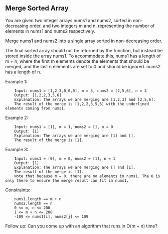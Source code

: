## Merge Sorted Array

You are given two integer arrays nums1 and nums2, sorted in non-decreasing order, and two integers m and n, representing the number of elements in nums1 and nums2 respectively.

Merge nums1 and nums2 into a single array sorted in non-decreasing order.

The final sorted array should not be returned by the function, but instead be stored inside the array nums1. To accommodate this, nums1 has a length of m + n, where the first m elements denote the elements that should be merged, and the last n elements are set to 0 and should be ignored. nums2 has a length of n.

 

Example 1:

        Input: nums1 = [1,2,3,0,0,0], m = 3, nums2 = [2,5,6], n = 3
        Output: [1,2,2,3,5,6]
        Explanation: The arrays we are merging are [1,2,3] and [2,5,6].
        The result of the merge is [1,2,2,3,5,6] with the underlined elements coming from nums1.

Example 2:

        Input: nums1 = [1], m = 1, nums2 = [], n = 0
        Output: [1]
        Explanation: The arrays we are merging are [1] and [].
        The result of the merge is [1].
        
Example 3:

        Input: nums1 = [0], m = 0, nums2 = [1], n = 1
        Output: [1]
        Explanation: The arrays we are merging are [] and [1].
        The result of the merge is [1].
        Note that because m = 0, there are no elements in nums1. The 0 is only there to ensure the merge result can fit in nums1.
 

Constraints:

        nums1.length == m + n
        nums2.length == n
        0 <= m, n <= 200
        1 <= m + n <= 200
        -109 <= nums1[i], nums2[j] <= 109
 

Follow up: Can you come up with an algorithm that runs in O(m + n) time?